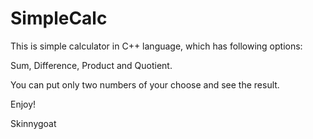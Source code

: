 # SimpleCalc

This is simple calculator in C++ language, which has following options:

Sum, Difference, Product and Quotient.

You can put only two numbers of your choose and see the result.

Enjoy!

Skinnygoat
